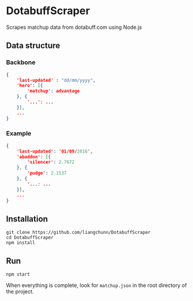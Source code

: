 # DotabuffScraper
Scrapes matchup data from dotabuff.com using Node.js

## Data structure
### Backbone
```json
{
    'last-updated' : "dd/mm/yyyy",
    'hero': [{
        'matchup': advantage
    }, {
        '...': ...
    }],
    ...
}
```

### Example
```json
{
    'last-updated': '01/09/2016',
    'abaddon': [{
        'silencer': 2.7672
    }, {
        'pudge': 2.1537
    }, {
        '...: ...
    }],
    ...
}
```

## Installation
```shell
git clone https://github.com/liangchunn/DotabuffScraper
cd DotabuffScraper
npm install
```

## Run
```shell
npm start
```
When everything is complete, look for `matchup.json` in the root directory of the project.
